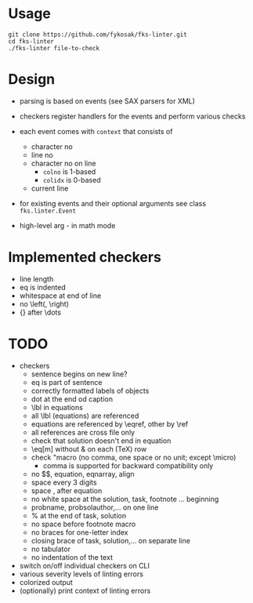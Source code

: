 # Usage

    git clone https://github.com/fykosak/fks-linter.git
    cd fks-linter
    ./fks-linter file-to-check

# Design

  - parsing is based on events (see SAX parsers for XML)
  - checkers register handlers for the events and perform various checks
  - each event comes with `context` that consists of
    - character no
    - line no
    - character no on line
      - `colno` is 1-based
      - `colidx` is 0-based
    - current line
  - for existing events and their optional arguments see class `fks.linter.Event`

  -  high-level arg
    - in math mode

# Implemented checkers #

  - line length
  - eq is indented
  - whitespace at end of line
  - no \left(, \right)
  - {} after \dots
  
# TODO

  - checkers
    - sentence begins on new line?
    - eq is part of sentence
    - correctly formatted labels of objects
    - dot at the end od caption
    - \lbl in equations
    - all \lbl (equations) are referenced
    - equations are referenced by \eqref, other by \ref
    - all references are cross file only
    - check that solution doesn't end in equation
    - \eq[m] without & on each (TeX) row
    - check "macro (no comma, one space or no unit; except \micro)
      - comma is supported for backward compatibility only
    - no $$, equation, eqnarray, align
    - space every 3 digits
    - space \, after equation
    - no white space at the solution, task, footnote ... beginning
    - probname, probsolauthor,... on one line
    - % at the end of task, solution
    - no space before footnote macro
    - no braces for one-letter index
    - closing brace of task, solution,... on separate line
    - no tabulator
    - no indentation of the text
  - switch on/off individual checkers on CLI
  - various severity levels of linting errors
  - colorized output
  - (optionally) print context of linting errors
